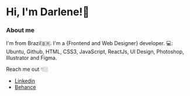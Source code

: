 #  Hi, I'm Darlene!👋

### About me
I'm from Brazil🇧🇷.
I'm a {Frontend and Web Designer} developer.
💻: Ubuntu, Github, HTML, CSS3, JavaScript, ReactJs, UI Design, Photoshop, Illustrator and Figma.


Reach me out 👇🏼
- [Linkedin](https://www.linkedin.com/in/darlene-pereira/)
- [Behance](https://www.behance.net/darleneplima)



<!--
**darlenepereira/darlenepereira** is a ✨ _special_ ✨ repository because its `README.md` (this file) appears on your GitHub profile.

Here are some ideas to get you started:

- 🔭 I’m currently working on ...
- 🌱 I’m currently learning ...
- 👯 I’m looking to collaborate on ...
- 🤔 I’m looking for help with ...
- 💬 Ask me about ...
- 📫 How to reach me: ...
- 😄 Pronouns: ...
- ⚡ Fun fact: ...
-->
